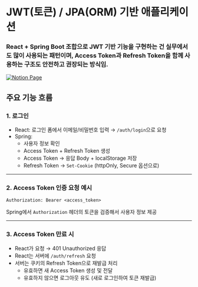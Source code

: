 # JWT(토큰) / JPA(ORM) 기반 애플리케이션
### React + Spring Boot 조합으로 JWT 기반 기능을 구현하는 건 실무에서도 많이 사용되는 패턴이며, Access Token과 Refresh Token을 함께 사용하는 구조도 안전하고 권장되는 방식임.
[![Notion Page](https://img.shields.io/badge/참고문서-Notion페이지로_가기-blue?logo=notion)]([https://www.notion.so/your-notion-page-id](https://spark-meteor-5e2.notion.site/CSR-Client-Side-Rendering-2036e2b2e5ec80c694b9d0bcec13f07a))

## 주요 기능 흐름

### 1. **로그인**

- React: 로그인 폼에서 이메일/비밀번호 입력 → `/auth/login`으로 요청
- Spring:
    - 사용자 정보 확인
    - Access Token + Refresh Token 생성
    - Access Token → 응답 Body + localStorage 저장
    - Refresh Token → `Set-Cookie` (httpOnly, Secure 옵션으로)

---

### 2. **Access Token 인증 요청 예시**

```
Authorization: Bearer <access_token>
```

Spring에서 `Authorization` 헤더의 토큰을 검증해서 사용자 정보 제공

---

### 3. **Access Token 만료 시**

- React가 요청 → 401 Unauthorized 응답
- React는 서버에 `/auth/refresh` 요청
- 서버는 쿠키의 Refresh Token으로 재발급 처리
    - 유효하면 새 Access Token 생성 및 전달
    - 유효하지 않으면 로그아웃 유도 (새로 로그인하여 토큰 재발급)
